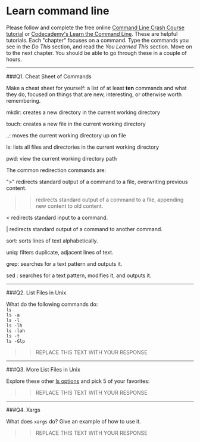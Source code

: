 # Learn command line

Please follow and complete the free online [Command Line Crash Course
tutorial](https://web.archive.org/web/20160708171659/http://cli.learncodethehardway.org/book/) or [Codecademy's Learn the Command Line](https://www.codecademy.com/learn/learn-the-command-line). These are helpful tutorials. Each "chapter" focuses on a command. Type the commands you see in the _Do This_ section, and read the _You Learned This_ section. Move on to the next chapter. You should be able to go through these in a couple of hours.

---

###Q1.  Cheat Sheet of Commands  

Make a cheat sheet for yourself: a list of at least **ten** commands and what they do, focused on things that are new, interesting, or otherwise worth remembering.


 mkdir: creates a new directory in the current working directory


touch: creates a new file in the current working directory


..: moves the current working directory up on file


ls: lists all files and directories in the current working directory


pwd: view the current working directory path


The common redirection commands are:

">" redirects standard output of a command to a file, overwriting previous content.



>> redirects standard output of a command to a file, appending new content to old content.


<
 redirects standard input to a command.


| redirects standard output of a command to another command.


sort: sorts lines of text alphabetically.


uniq: filters duplicate, adjacent lines of text.


grep: searches for a text pattern and outputs it.


sed : searches for a text pattern, modifies it, and outputs it.


---

###Q2.  List Files in Unix   

What do the following commands do:  
`ls`  
`ls -a`  
`ls -l`  
`ls -lh`  
`ls -lah`  
`ls -t`  
`ls -Glp`  

> > REPLACE THIS TEXT WITH YOUR RESPONSE

---

###Q3.  More List Files in Unix  

Explore these other [ls options](http://www.techonthenet.com/unix/basic/ls.php) and pick 5 of your favorites:

> > REPLACE THIS TEXT WITH YOUR RESPONSE

---

###Q4.  Xargs   

What does `xargs` do? Give an example of how to use it.

> > REPLACE THIS TEXT WITH YOUR RESPONSE

 

